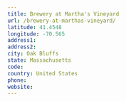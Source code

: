 ```yaml
---
title: Brewery at Martha's Vineyard
url: /brewery-at-marthas-vineyard/
latitude: 41.4548
longitude: -70.565
address1: 
address2: 
city: Oak Bluffs
state: Massachusetts
code: 
country: United States
phone: 
website: 
---
```


